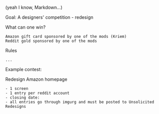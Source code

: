 (yeah I know, Markdown...)


Goal: A designers' competition - redesign

What can one win? 

	Amazon gift card sponsored by one of the mods (Kriem)
	Reddit gold sponsored by one of the mods
	
Rules

	...
	
Example contest:

Redesign Amazon homepage

	- 1 screen
	- 1 entry per reddit account
	- closing date:
	- all entries go through imgurg and must be posted to Unsolicited Redesigns